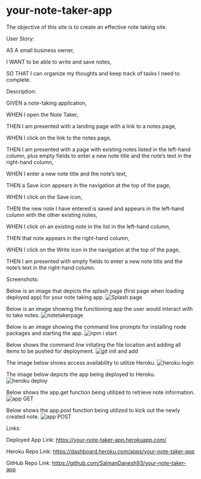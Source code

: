 # your-note-taker-app

The objective of this site is to create an effective note taking site.


User Story:

AS A small business owner, 

I WANT to be able to write and save notes, 

SO THAT I can organize my thoughts and keep track of tasks I need to complete.


Description: 

GIVEN a note-taking application, 

WHEN I open the Note Taker, 

THEN I am presented with a landing page with a link to a notes page, 

WHEN I click on the link to the notes page, 

THEN I am presented with a page with existing notes listed in the left-hand column, plus empty fields to enter a new note title and the note’s text in the right-hand column, 

WHEN I enter a new note title and the note’s text, 

THEN a Save icon appears in the navigation at the top of the page, 

WHEN I click on the Save icon, 

THEN the new note I have entered is saved and appears in the left-hand column with the other existing notes, 

WHEN I click on an existing note in the list in the left-hand column, 

THEN that note appears in the right-hand column, 

WHEN I click on the Write icon in the navigation at the top of the page, 

THEN I am presented with empty fields to enter a new note title and the note’s text in the right-hand column.


Screenshots: 

Below is an image that depicts the splash page (first page when loading deployed app) for your note taking app.
![Splash page](https://user-images.githubusercontent.com/107973681/191277295-fb53e457-3351-462a-97e2-947fa954e38a.png)

Below is an image showing the functioning app the user would interact with to take notes.
![notetakerpage](https://user-images.githubusercontent.com/107973681/191277431-7085d330-aa92-4410-b042-b6240e6104a1.png)

Below is an image showing the command line prompts for installing node packages and starting the app.
![npm i   start](https://user-images.githubusercontent.com/107973681/191277747-860a0026-ccf4-4303-a6f6-efc9fa6d6630.png)

Below shows the command line initating the file location and adding all items to be pushed for deployment.
![git init and add](https://user-images.githubusercontent.com/107973681/191278063-9a256d0e-e717-471d-adfc-bd13364ba084.png)

The image below shows access availability to utilize Heroku.
![heroku login](https://user-images.githubusercontent.com/107973681/191279073-324b39e9-f0f8-46ec-b322-fd8d27190479.png)

The image below depicts the app being deployed to Heroku.
![heroku deploy](https://user-images.githubusercontent.com/107973681/191278319-4a047a4f-122a-4971-975a-1007849fa341.png)

Below shows the app.get function being utilized to retrieve note information.
![app GET](https://user-images.githubusercontent.com/107973681/191278475-76b8266c-7ecf-48a1-869d-39e4c51b2f4c.png)

Below shows the app.post function being utilized to kick out the newly created note.
![app POST](https://user-images.githubusercontent.com/107973681/191278652-480e27df-5f09-4840-bafd-03c70be514c5.png)


Links:

Deployed App Link: https://your-note-taker-app.herokuapp.com/

Heroku Repo Link: https://dashboard.heroku.com/apps/your-note-taker-app

GitHub Repo Link: https://github.com/SalmanDanesh93/your-note-taker-app

 
